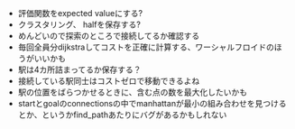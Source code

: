 - 評価関数をexpected valueにする?
- クラスタリング、 halfを保存する?
- めんどいので探索のところで接続してるか確認する
- 毎回全員分dijkstraしてコストを正確に計算する、ワーシャルフロイドのほうがいいかも
- 駅は4カ所詰まってるか保存する？
- 接続している駅同士はコストゼロで移動できるよね
- 駅の位置をばらつかせるときに、含む点の数を最大化したいかも
- startとgoalのconnectionsの中でmanhattanが最小の組み合わせを見つけるとか、というかfind_pathあたりにバグがあるかもしれない
